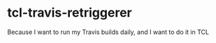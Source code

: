 tcl-travis-retriggerer
======================

Because I want to run my Travis builds daily, and I want to do it in TCL
